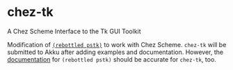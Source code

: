 # chez-tk
A Chez Scheme Interface to the Tk GUI Toolkit

Modification of [`(rebottled pstk)`](https://akkuscm.org/packages/(rebottled%20pstk)/) to work with Chez Scheme. `chez-tk` will be submitted to Akku after adding examples and documentation. However, the [documentation](http://snow-fort.org/s/peterlane.info/peter/rebottled/pstk/1.7.0/index.html) for `(rebottled pstk)` should be accurate for `chez-tk`, too. 

